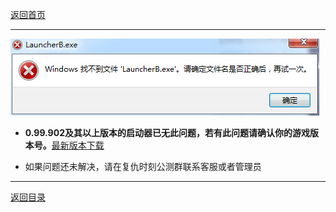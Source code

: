 [返回首页](/index.md)
***

![a](../img/launcherB.png)


 - **0.99.902及其以上版本的启动器已无此问题，若有此问题请确认你的游戏版本号。**[最新版本下载](./Latest-version.md)

  - 如果问题还未解决，请在复仇时刻公测群联系客服或者管理员



***
[返回目录](/QuestionNAnswer/index.md#gaming-problem)
